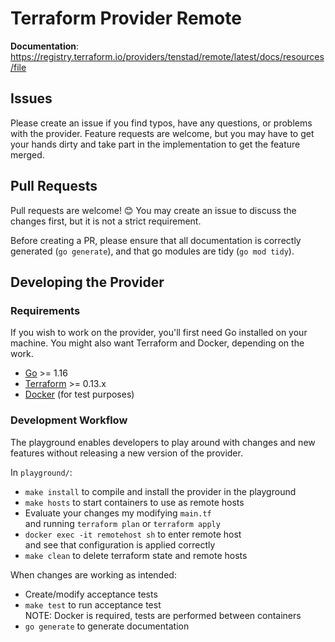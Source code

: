# Terraform Provider Remote

**Documentation**: https://registry.terraform.io/providers/tenstad/remote/latest/docs/resources/file

## Issues

Please create an issue if you find typos, have any questions, or problems with
the provider. Feature requests are welcome, but you may have to get your hands
dirty and take part in the implementation to get the feature merged.

## Pull Requests

Pull requests are welcome! 😊 You may create an issue to discuss the changes
first, but it is not a strict requirement.

Before creating a PR, please ensure that all documentation is correctly
generated (`go generate`), and that go modules are tidy (`go mod tidy`).

## Developing the Provider

### Requirements

If you wish to work on the provider, you'll first need Go installed on your
machine. You might also want Terraform and Docker, depending on the work.

- [Go](https://golang.org/doc/install) >= 1.16
- [Terraform](https://www.terraform.io/downloads.html) >= 0.13.x
- [Docker](https://www.docker.com/get-started) (for test purposes)

### Development Workflow

The playground enables developers to play around with changes and new features
without releasing a new version of the provider. 

In `playground/`:

- `make install` to compile and install the provider in the playground
- `make hosts` to start containers to use as remote hosts
- Evaluate your changes my modifying `main.tf`  
  and running `terraform plan` or `terraform apply`
- `docker exec -it remotehost sh` to enter remote host  
  and see that configuration is applied correctly
- `make clean` to delete terraform state and remote hosts

When changes are working as intended:

- Create/modify acceptance tests
- `make test` to run acceptance test  
  NOTE: Docker is required, tests are performed between containers
- `go generate` to generate documentation
